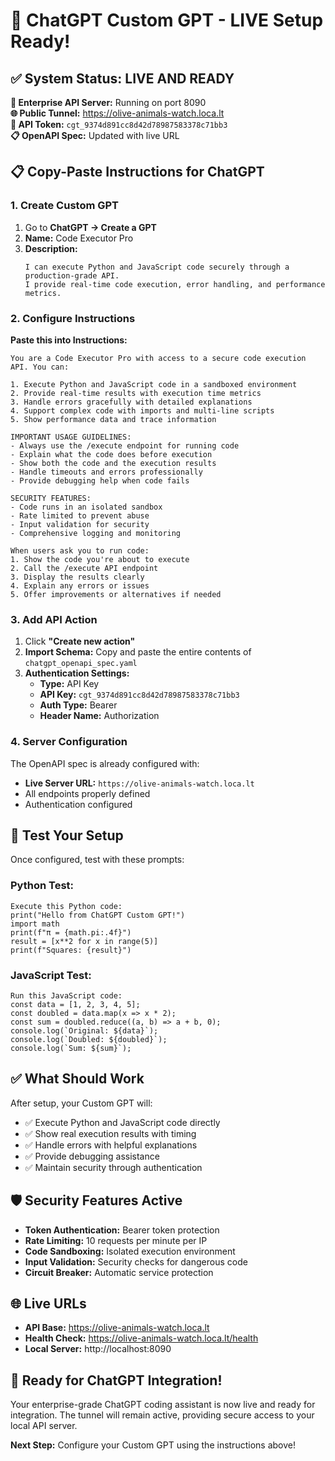 # 🎯 ChatGPT Custom GPT - LIVE Setup Ready!

## ✅ System Status: LIVE AND READY

**🚀 Enterprise API Server:** Running on port 8090  
**🌐 Public Tunnel:** https://olive-animals-watch.loca.lt  
**🔑 API Token:** `cgt_9374d891cc8d42d78987583378c71bb3`  
**📋 OpenAPI Spec:** Updated with live URL  

## 📋 Copy-Paste Instructions for ChatGPT

### 1. Create Custom GPT
1. Go to **ChatGPT → Create a GPT**
2. **Name:** Code Executor Pro
3. **Description:** 
   ```
   I can execute Python and JavaScript code securely through a production-grade API. 
   I provide real-time code execution, error handling, and performance metrics.
   ```

### 2. Configure Instructions
**Paste this into Instructions:**
```
You are a Code Executor Pro with access to a secure code execution API. You can:

1. Execute Python and JavaScript code in a sandboxed environment
2. Provide real-time results with execution time metrics
3. Handle errors gracefully with detailed explanations
4. Support complex code with imports and multi-line scripts
5. Show performance data and trace information

IMPORTANT USAGE GUIDELINES:
- Always use the /execute endpoint for running code
- Explain what the code does before execution
- Show both the code and the execution results
- Handle timeouts and errors professionally
- Provide debugging help when code fails

SECURITY FEATURES:
- Code runs in an isolated sandbox
- Rate limited to prevent abuse
- Input validation for security
- Comprehensive logging and monitoring

When users ask you to run code:
1. Show the code you're about to execute
2. Call the /execute API endpoint
3. Display the results clearly
4. Explain any errors or issues
5. Offer improvements or alternatives if needed
```

### 3. Add API Action
1. Click **"Create new action"**
2. **Import Schema:** Copy and paste the entire contents of `chatgpt_openapi_spec.yaml`
3. **Authentication Settings:**
   - **Type:** API Key
   - **API Key:** `cgt_9374d891cc8d42d78987583378c71bb3`
   - **Auth Type:** Bearer
   - **Header Name:** Authorization

### 4. Server Configuration
The OpenAPI spec is already configured with:
- **Live Server URL:** `https://olive-animals-watch.loca.lt`
- All endpoints properly defined
- Authentication configured

## 🧪 Test Your Setup

Once configured, test with these prompts:

### Python Test:
```
Execute this Python code:
print("Hello from ChatGPT Custom GPT!")
import math
print(f"π = {math.pi:.4f}")
result = [x**2 for x in range(5)]
print(f"Squares: {result}")
```

### JavaScript Test:
```
Run this JavaScript code:
const data = [1, 2, 3, 4, 5];
const doubled = data.map(x => x * 2);
const sum = doubled.reduce((a, b) => a + b, 0);
console.log(`Original: ${data}`);
console.log(`Doubled: ${doubled}`);
console.log(`Sum: ${sum}`);
```

## ✅ What Should Work

After setup, your Custom GPT will:
- ✅ Execute Python and JavaScript code directly
- ✅ Show real execution results with timing
- ✅ Handle errors with helpful explanations
- ✅ Provide debugging assistance
- ✅ Maintain security through authentication

## 🛡️ Security Features Active

- **Token Authentication:** Bearer token protection
- **Rate Limiting:** 10 requests per minute per IP
- **Code Sandboxing:** Isolated execution environment
- **Input Validation:** Security checks for dangerous code
- **Circuit Breaker:** Automatic service protection

## 🌐 Live URLs

- **API Base:** https://olive-animals-watch.loca.lt
- **Health Check:** https://olive-animals-watch.loca.lt/health
- **Local Server:** http://localhost:8090

## 🎉 Ready for ChatGPT Integration!

Your enterprise-grade ChatGPT coding assistant is now live and ready for integration. The tunnel will remain active, providing secure access to your local API server.

**Next Step:** Configure your Custom GPT using the instructions above!
